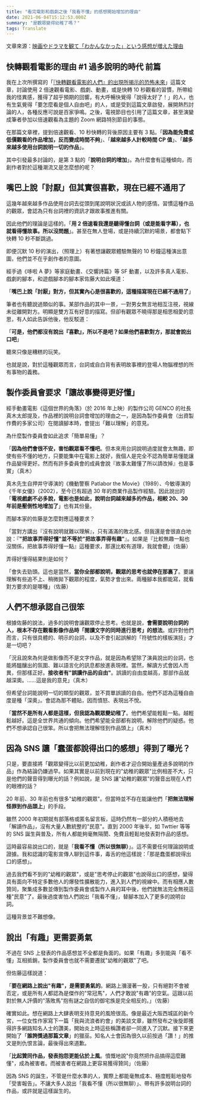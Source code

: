 ```yaml
---
title: "看完電影和戲劇之後「我看不懂」的感想開始增加的理由"
date: 2021-06-04T15:12:53.000Z
summary: "是觀眾變得幼稚了嗎？"
tags: Translate
---
```


文章來源：[映画やドラマを観て「わかんなかった」という感想が増えた理由](https://gendai.ismedia.jp/articles/-/83647)

## 快轉觀看電影的理由 #1 過多說明的時代 前篇

我在上次所撰寫的「[『快轉觀看電影的人們』的出現所揭示的恐怖未來](https://gendai.ismedia.jp/articles/-/81647)」這篇文章，討論使用 2 倍速觀看電影、戲劇、動畫，或是快轉 10 秒觀看的習慣，所帶給我的怪異感，獲得了超乎預期的回響。有大呼暢快覺得「說得太好了！」的人，也有生氣覺得「要怎麼看是個人自由吧」的人，或是受到這篇文章啟發，展開熱烈討論的人，各種反應可說是百家爭鳴。之後，電視節目也引用了這篇文章，甚至演變成筆者參加以倍速觀看為主題的 Zoom 網路特別節目的事態。

在那篇文章裡，提到倍速觀看、10 秒快轉的背後原因主要有 3 點。「**因為能免費或低價觀看的作品增加，反而變成時間不夠**」、「**越來越多人計較時間 CP 值**」、「**越多來越多使用台詞說明一切的作品**」。

其中引發最多討論的，是第 3 點的「**說明台詞的增加**」。為什麼會有這種傾向，而創作者對於這種潮流又是怎麼想的呢？

## 嘴巴上說「討厭」但其實很喜歡，現在已經不通用了

這幾年越來越多作品使用台詞去從頭到尾說明狀況或該人物的感情。習慣這種作品的觀眾，會認為只有台詞裡的資訊才跟故事推進有關。

因此他們的理論是這樣的。「**用 2 倍速看我還是聽得懂台詞（或是能看字幕），也就看得懂故事。所以沒問題**」。甚至在無人登場，或是持續沉默的場景，都會點下快轉 10 秒不斷跳過。

即便沉默 10 秒的演出，（照理上）有著想讓觀眾體驗無聲的 10 秒鐘這種演出意圖，他們並不在乎創作者的意圖。

經手過《哆啦 A 夢》等家庭動畫、《交響詩篇》等 SF 動畫，以及許多真人電影、戲劇的腳本，和遊戲腳本的腳本家佐藤大如此嘆道：

「**嘴巴上說「討厭」對方，但其實內心是很喜歡的，這種描寫現在已經不通用了**」

筆者也有聽說過類似的事。某部作品的其中一景，一對男女無言地相互注視，視線未從離開對方。明顯是雙方互有好意的描寫。但卻有觀眾不曉得那是相思相愛的意思，有人如此告訴他後，他反駁道：

「**可是，他們都沒有說出『喜歡』，所以不是吧？如果他們喜歡對方，那就會說出口吧**」

聽來只像是糟糕的玩笑。

也就是說，對於這種觀眾而言，台詞或自白背有表明故事裡的登場人物腦裡想的所有事物的義務。

## 製作委員會要求「讓故事變得更好懂」

經手動畫電影《這個世界的角落》（於 2016 年上映）的製作公司 GENCO 的社長真木太郎提及，作品裡的說明台詞會增加的理由之一，是因為製作委員會（出資製作費的多家公司）在閱讀腳本時，會提出「難以理解」的意見。

為什麼製作委員會如此追求「簡單易懂」？

「**因為他們會很不安，害怕觀眾看不懂吧**。但本來用台詞說明過度就會太無趣，即使有些不懂的地方，只要能集中在電影上就好，我個人是完全不認為簡單易懂能讓作品變得更好。然而有許多委員會的成員會說『故事太難懂了所以請改掉』也是事實」（真木）

真木先生自押井守導演的《機動警察 Patlabor the Movie》（1989）、今敏導演的《千年女優》（2002），至今已有超過 30 年的商業作品製作經驗。因此說出的「**電視戲劇不必多說，電影也是如此，說明台詞越來越多的作品，相較 20、30 年前是壓倒性地增加了**」也有其份量。

而腳本家的佐藤是怎麼對應這種要求？

「當對方講出『沒有說明就難以理解』，只有滿滿的敗北感。但我還是會很直白地說：『**"把故事弄得好懂"並不等於"把故事弄得有趣"**』。如果是『比較無趣一點也沒關係，把故事弄得好懂一點』這種要求，那還比較有道理，我就會聽」（佐藤）

弄得好懂得結果則是如何？

「會失去勁頭。這也是當然，**當你全部都說明，觀眾的思考也就停在那裏了**。要讓理解有些追不上、稍微拋下觀眾的程度，氣勢才會出來。兩種腳本我都能寫，就看對方要求的是哪種」（佐藤）

## 人們不想承認自己很笨

根據佐藤的說法，過多的說明會讓觀眾停止思考。也就是說，**會需要說明台詞的人，根本不存在觀看影像作品時「閱讀文字的同時進行思考」的想法**。或許對他們而言，只有很具體的、明示的台詞，以及不會引起誤解的「符號性的樣板演技」才是一切吧？

「況且說來為何是做影像而不是文字作品，就是因為希望除了演員說出的台詞，也能將醞釀出的氛圍、難以語言化的訊息都放進表現裡。當然，解讀方式會因人而異，但那樣正好。**接收者有"誤讀作品的自由"**。誤讀的自由度越高，那部作品就越深奧。……這是我的意見」（真木）

但希望台詞能說明一切的類型的觀眾，並不買單誤讀的自由。他們不認為這種自由度是種「深奧」。會認為那不體貼，因而憤怒、表現出不悅。

「**當然不是所有人都是這樣，但我認為觀眾變幼稚了**。他們希望能輕鬆一點。越輕鬆越好。這是全世界共通的傾向。他們希望能全部都有說明，解除他們的疑惑。他們不想承認自己很笨。所以會把無法理解怪到作品頭上」（真木）

## 因為 SNS 讓「蠢蛋都說得出口的感想」得到了曝光？

只是，要直接將「觀眾變得比以前更加幼稚，創作者才迎合開始量產過多說明的作品」作為結論仍嫌過早。如果其實是以前到現在的"幼稚的觀眾"比例相差不大，只是他們的聲音得到曝光的話？例如說，是 SNS 讓"幼稚的觀眾"的聲音出現在人們的眼裡的話？

20 年前、30 年前也有很多"幼稚的觀眾"。但當時並不存在能讓他們「**把無法理解怪罪到作品頭上**」的手段。

雖然 2000 年初期就有部落格或匿名留言板，這時仍然有一部分的人積極地去「解讀作品」，沒有大量人數統整的"民意"。直到 2000 年後半，如 Twttier 等等的 SNS 誕生與普及，所有人都能夠毫無隔閡、免費且輕鬆地發表對作品的感想。

這時最容易說出口的，就是「**我看不懂（所以很無聊）**」。這不需要任何理論說明或證據。我和認識的電影宣傳人聊到這件事，毒舌的他這樣說：「那是蠢蛋都說得出口的感想」。

過去我們看不到的"幼稚的觀眾"，或是"思考停止的觀眾"也說得出口的感想，變得具有面向不特定多數他人的爆發性擴散能力，進入到人們的視線中。而有相應人數贊同，聚集成多數並傳到製作委員會或製作人員的耳中後，他們就無法完全無視這種"民意"了。最後過度害怕人們說出「我看不懂」，替腳本加入了更多的說明台詞。

這種背景並不難想像。

## 說出「有趣」更需要勇氣

不過在 SNS 上發表的作品感想並不全都是負面的。如果「有趣」多到能與「看不懂」互相抵銷，製作委員會也就不需要遷就"幼稚的觀眾"了吧。

但佐藤這樣說道：

「**要在網路上說出"有趣"，是需要勇氣的**。網路上瀰漫著一股，只有絕對不會被否定，或是所有人都認為是傑作的"常冠馬"，人們才敢說"有趣"的空氣。這跟以前對於無人評價的"落敗馬"抱有謎之自信的御宅族是完全相反的。」（佐藤）

確實如此。想在網路上大肆表明支持意見的風險很高。像是最近大阪西城區的新今宮，一位女性作家寫下一篇「我與流浪者約會」的美談文章，雖然發布之後旋即獲得許多網路知名人士的讚美，開始炎上時這些稱讚者卻一同進入了沉默。接下來更開始了「**誰誇獎過那篇文章**」的獵巫。知名人士會因為很久以前按過「讚！」的推文是則仇恨言論，最後得出來道歉。

「**比起贊同作品，發表抱怨更能佔於上風**。憤慨地說"你竟然把作品搞得這麼難懂"，成為被害者。而被害者在網路上更容易獲得贊同」（佐藤）

因為 SNS 的誕生，不管是什麼水準的人，實際上都能毫無成本、極度輕鬆地發布「受害報告」。不讓大多人說出「我看不懂（所以很無聊）」、帶有許多說明台詞的作品，或許就是這樣誕生的。
